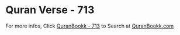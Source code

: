 # Quran Verse - 713 

For more infos, Click [QuranBookk - 713](https://www.quranbookk.com/quran/search?q=713) to Search at [QuranBookk.com](http://quranbookk.com/)